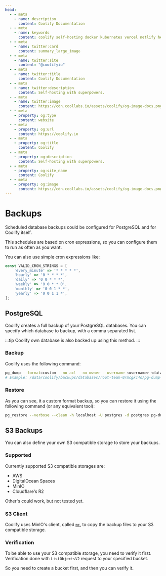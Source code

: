 ```yaml
---
head:
  - - meta
    - name: description
      content: Coolify Documentation
  - - meta
    - name: keywords
      content: coolify self-hosting docker kubernetes vercel netlify heroku render digitalocean aws gcp azure
  - - meta
    - name: twitter:card
      content: summary_large_image
  - - meta
    - name: twitter:site
      content: "@coolifyio"
  - - meta
    - name: twitter:title
      content: Coolify Documentation
  - - meta
    - name: twitter:description
      content: Self-hosting with superpowers.
  - - meta
    - name: twitter:image
      content: https://cdn.coollabs.io/assets/coolify/og-image-docs.png
  - - meta
    - property: og:type
      content: website
  - - meta
    - property: og:url
      content: https://coolify.io
  - - meta
    - property: og:title
      content: Coolify
  - - meta
    - property: og:description
      content: Self-hosting with superpowers.
  - - meta
    - property: og:site_name
      content: Coolify
  - - meta
    - property: og:image
      content: https://cdn.coollabs.io/assets/coolify/og-image-docs.png
---
```


# Backups

Scheduled database backups could be configured for PostgreSQL and for Coolify itself.

This schedules are based on cron expressions, so you can configure them to run as often as you want.

You can also use simple cron expressions like:

```js
const VALID_CRON_STRINGS = [
    'every_minute' => '* * * * *',
    'hourly' => '0 * * * *',
    'daily' => '0 0 * * *',
    'weekly' => '0 0 * * 0',
    'monthly' => '0 0 1 * *',
    'yearly' => '0 0 1 1 *',
];
```

## PostgreSQL
Coolify creates a full backup of your PostgreSQL databases. You can specify which database to backup, with a comma separated list.

:::tip
Coolify own database is also backed up using this method.
:::

### Backup
Coolify uses the following command:

```bash
pg_dump --format=custom --no-acl --no-owner --username <username> <databaseName> > /data/coolify/backups/databases/<teamName-teamId>/<databaseUuid>/pg-dump-<databaseName>-<timestamp>.dmp
# Example: /data/coolify/backups/databases/root-team-0/mcgkc4o/pg-dump-postgres-1697207547.dmp
```
### Restore

As you can see, it a custom format backup, so you can restore it using the following command (or any equivalent tool):

```bash
pg_restore --verbose --clean -h localhost -U postgres -d postgres pg-dump-postgres-1697207547.dmp
```

## S3 Backups
You can also define your own S3 compatible storage to store your backups. 

### Supported
Currently supported S3 compatible storages are:
  - AWS
  - DigitalOcean Spaces
  - MinIO
  - Cloudflare's R2

Other's could work, but not tested yet.

### S3 Client

Coolify uses MinIO's client, called [`mc`](https://min.io/docs/minio/linux/reference/minio-mc.html), to copy the backup files to your S3 compatible storage.


### Verification
To be able to use your S3 compatible storage, you need to verify it first. Verification done with `ListObjectsV2` request to your specified bucket.

So you need to create a bucket first, and then you can verify it.
